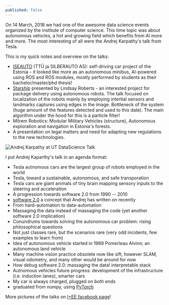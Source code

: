 ```yaml
---
published: false
---
```

On 14 March, 2018 we had one of the awesome data science events organized by the institute of computer science. This time topic was about autonomous vehicles, a hot and growing field which benefits from AI  more and more. The most interesting of all were the Andrej Karpathy's talk from Tesla.

This is my quick notes and overview on the talks:
- [ISEAUTO](http://iseauto.ttu.ee/en/mainpage/) (TTÜ ja SILBERAUTO AS): self-driving car project of the Estonia - it looked like more as an autonomous minibus, AI-powered using ROS and ROS modules, mostly performed by students as their bachelor/master/phd thesis! 
- [Starship](http://tarship.xyz) presented by Lindsay Roberts - an interested project for package delivery using autonomous robots. The talk focused on localization of the robots mainly by employing intertial sensors and landmarks captures using edges in the image. Bottleneck of the system (huge amount of the features detected and used to this date). The main algorithm under the hood for this is a particle filter!
- Milrem Robotics: Modular Military Vehicles (structure), Autonomous exploration and navigation in Estonia's forests.
- A presentation on legal matters and need for adapting new regulations to the new technologies.

![Andrej Karpathy at UT DataScience Talk]({{site.baseurl}}/_posts/tambet_andrej.png)

I put Andrej Kaparthy's talk in an agenda format:
- Tesla autnomous cars are the largest group of robots employed in the world
- Tesla, toward a sustainable, autonomous, and safe transporation
- Tesla cars are giant animals of tiny brain mapping sensory inputs to the steering and acceleration
- A progression towards software 2.0 from 1990 -- 2010
- [software 2.0](https://medium.com/@karpathy/software-2-0-a64152b37c35) a concept that Andrej has written on recently
- From hard-automation to data-automation
- Massaging the data instead of massaging the code (yet another software 2.0 implication)
- Conundrums towards solving the autonomous car problem: rising philosophical questions 
- Not just classes rare, but the scenarios rare (very odd incidents, few examples to learn from)
- Idea of autonomous vehicle started in 1989 Pomerleau Alvinn; an autonomous land vehicle
- Many machine vision practice obsolete now like sift, however SLAM, visual odometry, and many other would be around for now
- How debug software 2.0: massaging the data! interpretable stack
- Autnomous vehicles future progress: development of the infrastructure (i.e. induction lanes), smarter cars
- My car is always charged, plugged on both ends
- graduated from numpy, using [PyTorch](http://pytorch.org)



More pictures of the talks on [I+EE facebook page](https://www.facebook.com/pg/ITEE.CoE/photos/?tab=album&album_id=1744784275560578)!
